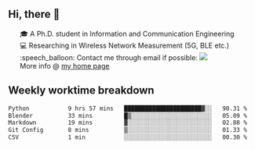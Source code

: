 <h2 > Hi, there 👋 </h3>

<div >
 <ul>
 🎓 A Ph.D. student in Information and Communication Engineering <br>
 💻 Researching in Wireless Network Measurement (5G, BLE etc.)<br>
 :speech_balloon: Contact me through email if possible: <a href="mailto:ethanjia@sjtu.edu.cn"><img src="https://img.shields.io/badge/-ethanjia@sjtu.edu.cn-c14438?style=plastic&logo=Gmail&logoColor=white&link=mailto:mailto:ethanjia@sjtu.edu.cn"></a> <br>
  More info @ <a href="https://haifengjia.github.io">my home page</a>
 </ul>
</div>

<h2 >
Weekly worktime breakdown
</h1>


<!--START_SECTION:waka-->

```txt
Python           9 hrs 57 mins   ██████████████████████▓░░   90.31 %
Blender          33 mins         █▒░░░░░░░░░░░░░░░░░░░░░░░   05.09 %
Markdown         19 mins         ▓░░░░░░░░░░░░░░░░░░░░░░░░   02.88 %
Git Config       8 mins          ▒░░░░░░░░░░░░░░░░░░░░░░░░   01.33 %
CSV              1 min           ░░░░░░░░░░░░░░░░░░░░░░░░░   00.30 %
```

<!--END_SECTION:waka-->


